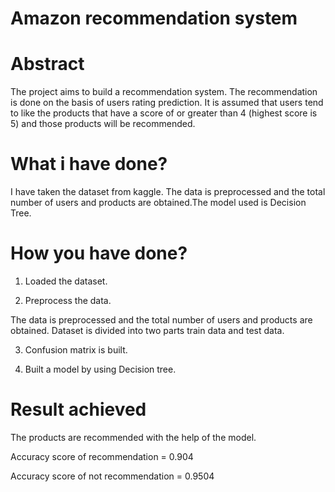 # Amazon recommendation system
# Abstract
The project aims to build a recommendation system. The recommendation is done on the basis of users rating prediction. It is assumed that users tend to like the products that have a score of or greater than 4 (highest score is 5) and those products will be recommended.
# What i have done?
I have taken the dataset from kaggle. The data is preprocessed and the total number of users and products are obtained.The model used is Decision Tree.
# How you have done?
1. Loaded the dataset.

2. Preprocess the data.

  The data is preprocessed and the total number of users and products are  obtained.
  Dataset is divided into two parts train data and test data.
  
3. Confusion matrix is built.

4. Built a model by using Decision tree.

# Result achieved

The products are recommended with the help of the model.

Accuracy score of recommendation = 0.904

Accuracy score of not recommendation = 0.9504
